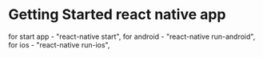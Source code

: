 # Getting Started react native app 

 for start app - "react-native start",
 for android - "react-native run-android",
 for ios - "react-native run-ios",